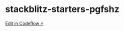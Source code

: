 # stackblitz-starters-pgfshz

[Edit in Codeflow ⚡️](https://stackblitz.com/~/github.com/bhupathi007/stackblitz-starters-pgfshz)